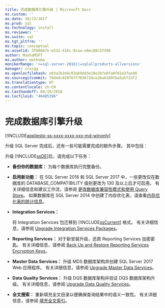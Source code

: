 ```yaml
---
title: 完成数据库引擎升级 | Microsoft Docs
ms.custom: ''
ms.date: 10/23/2017
ms.prod: sql
ms.technology: install
ms.reviewer: ''
ms.suite: sql
ms.tgt_pltfrm: ''
ms.topic: conceptual
ms.assetid: 3f08087e-e532-416c-8caa-e0ec88c57596
author: MashaMSFT
ms.author: mathoma
monikerRange: '>=sql-server-2016||=sqlallproducts-allversions'
manager: craigg
ms.openlocfilehash: e93a2b2d4c03ab9dd3e18e2bfe8fa0f01e37ee98
ms.sourcegitcommit: 79d4dc820767f7836720ce26a61097ba5a5f23f2
ms.translationtype: HT
ms.contentlocale: zh-CN
ms.lasthandoff: 08/16/2018
ms.locfileid: "40405396"
---
```

# <a name="complete-the-database-engine-upgrade"></a>完成数据库引擎升级

[!INCLUDE[appliesto-ss-xxxx-xxxx-xxx-md-winonly](../../includes/appliesto-ss-xxxx-xxxx-xxx-md-winonly.md)]

升级 SQL Server 完成后，还有一些可能需要完成的额外步骤。 其中包括：  
  
升级 [!INCLUDE[ssDE](../../includes/ssde-md.md)]后，请完成以下任务：  
  
- **备份你的数据库：** 为每个数据库执行完整备份。  

- **启用新功能：** 在 SQL Server 2016 和 SQL Server 2017 中，一些更改仅在数据库的 DATABASE_COMPATIBILITY 级别更改为 130 及以上后才可启用。  有关详细信息和建议工作流，请参阅 [更改数据库兼容性模式和使用 Query Store](../../database-engine/install-windows/change-the-database-compatibility-mode-and-use-the-query-store.md)。 如果数据库在 SQL Server 2014 中创建了内存优化表，请查看[内存优化表的统计信息](../../relational-databases/in-memory-oltp/statistics-for-memory-optimized-tables.md)。
  
- **Integration Services：**  
  
     将 Integration Services 包迁移到 [!INCLUDE[ssCurrent](../../includes/sscurrent-md.md)] 格式。 有关详细信息，请参阅 [Upgrade Integration Services Packages](../../integration-services/install-windows/upgrade-integration-services-packages.md)。  
  
- **Reporting Services：** 对于新安装升级，还原 Reporting Services 加密密匙。 有关详细信息，请参阅 [Back Up and Restore Reporting Services Encryption Keys](../../reporting-services/install-windows/ssrs-encryption-keys-back-up-and-restore-encryption-keys.md)。  
  
- **Master Data Services：** 升级 MDS 数据库架构并创建 SQL Server 2017 Web 应用程序。 有关详细信息，请参阅 [Upgrade Master Data Services](../../database-engine/install-windows/upgrade-master-data-services.md)。  
  
- **Data Quality Services：** 升级 DQS 数据库架构并验证 DQS 数据库架构升级。 有关详细信息，请参阅 [Upgrade Data Quality Services](../../database-engine/install-windows/upgrade-data-quality-services.md)。  
  
- **全文搜索：** 重新填充全文目录以便确保查询结果中的语义一致性。 有关详细信息，请参阅 [填充全文索引](../../relational-databases/search/populate-full-text-indexes.md)。  
  
